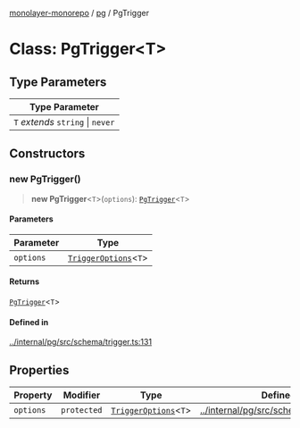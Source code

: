 [monolayer-monorepo](../../index.md) / [pg](../index.md) / PgTrigger

# Class: PgTrigger\<T\>

## Type Parameters

| Type Parameter |
| ------ |
| `T` *extends* `string` \| `never` |

## Constructors

### new PgTrigger()

> **new PgTrigger**\<`T`\>(`options`): [`PgTrigger`](PgTrigger.md)\<`T`\>

#### Parameters

| Parameter | Type |
| ------ | ------ |
| `options` | [`TriggerOptions`](../type-aliases/TriggerOptions.md)\<`T`\> |

#### Returns

[`PgTrigger`](PgTrigger.md)\<`T`\>

#### Defined in

[../internal/pg/src/schema/trigger.ts:131](https://github.com/dunkelbraun/monolayer/blob/6bdf3be3c6969418f99f4a76945aeb545cab66bd/internal/pg/src/schema/trigger.ts#L131)

## Properties

| Property | Modifier | Type | Defined in |
| ------ | ------ | ------ | ------ |
| `options` | `protected` | [`TriggerOptions`](../type-aliases/TriggerOptions.md)\<`T`\> | [../internal/pg/src/schema/trigger.ts:131](https://github.com/dunkelbraun/monolayer/blob/6bdf3be3c6969418f99f4a76945aeb545cab66bd/internal/pg/src/schema/trigger.ts#L131) |
